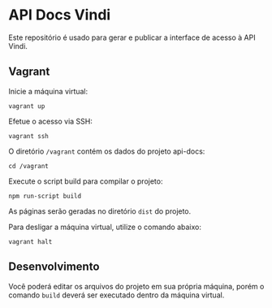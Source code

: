 # API Docs Vindi
Este repositório é usado para gerar e publicar a interface de acesso à API Vindi.

## Vagrant

Inicie a máquina virtual:

```
vagrant up
```

Efetue o acesso via SSH:

```
vagrant ssh
```

O diretório `/vagrant` contém os dados do projeto api-docs:

```
cd /vagrant
```
Execute o script build para compilar o projeto:

```
npm run-script build
```

As páginas serão geradas no diretório `dist` do projeto.

Para desligar a máquina virtual, utilize o comando abaixo:

```
vagrant halt
```

## Desenvolvimento
Você poderá editar os arquivos do projeto em sua própria máquina, porém o comando `build` deverá ser executado dentro da máquina virtual.